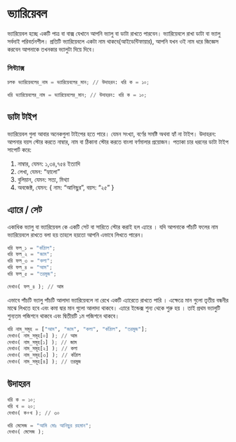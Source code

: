 # ভ্যারিয়েবল
ভ্যারিয়েবল হচ্ছে একটি পাত্র বা বাক্স যেখানে আপনি ভ্যালু বা ডাটা রাখতে পারবেন। ভ্যারিয়েবলে রাখা ডাটা বা ভ্যালু সর্বদাই পরিবর্তনশীল। প্রতিটি ভ্যারিয়েবলে একটা নাম থাকবে(আইডেন্টিফায়ার), আপনি যখন ওই নাম ধরে জিজ্ঞেস করবেন আপনাকে তখনকার ভ্যালুটা দিয়ে দিবে। 

### সিন্ট্যাক্স

```py
চলক ভ্যারিয়েবলের_নাম = ভ্যারিয়েবলের_মান; // উদাহরন: ধরি ক = ১০;
```

```py
ধরি ভ্যারিয়েবলের_নাম = ভ্যারিয়েবলের_মান; // উদাহরন: ধরি ক = ১০;
```


## ডাটা টাইপ
ভ্যারিয়েবল গুলা আবার অনেকগুলা টাইপের হতে পারে। যেমন সংখ্যা, বর্ণের সমষ্টি অথবা হ্যাঁ না টাইপ। উদাহরন: আপনার বয়স স্টোর করতে নাম্বার, নাম বা ঠিকানা স্টোর করতে বাংলা বর্ণমালার প্রয়োজন। পতাকা চার ধরনের ডাটা টাইপ সাপোর্ট করে:

1. নাম্বার, যেমন: ১,৩৪,৭৫৪ ইত্যাদি
2. লেখা, যেমন: “হ্যালো”
3. বুলিয়ান, যেমন: সত্য, মিথ্যা
4. অবজেক্ট, যেমন: { নাম: “আনিছুর”, বয়স: “২৫” }

## এ্যারে / সেট
একাধিক ভ্যালু বা ভ্যারিয়েবল  কে একটি সেট বা সারিতে স্টোর করাই হল এ্যারে । যদি আপনাকে পাঁচটি ফলের নাম ভ্যারিয়েবলে রাখতে বলা হয় তাহলে হয়তো আপনি এভাবে লিখতে পারেন।

```py
ধরি ফল_১ = "কাঁঠাল";
ধরি ফল_২ = "জাম";
ধরি ফল_৩ = "কলা";
ধরি ফল_৪ = "আম";
ধরি ফল_৫ = "তরমুজ";

দেখাও( ফল_৪ ); // আম
```
এভাবে পাঁচটি ভ্যালু পাঁচটি আলাদা ভ্যারিয়েবলে না রেখে একটি এ্যারেতে রাখতে পারি । এক্ষেত্রে মান গুলো তৃতীয় বন্ধনীর মাঝে লিখতে হবে এবং কমা দ্বার মান গুলো আলাদা থাকবে। এ্যারে ইন্ডেক্স শুন্য থেকে শুরু হয় । তাই প্রথম ভ্যালুটি শুন্যতম পজিশনে থাকবে এবং দ্বিতীয়টি ১ম পজিশনে থাকবে।

```py
ধরি নাম_সমূহ = ["আম", "জাম", "কলা", "কাঁঠাল", "তরমুজ"];
দেখাও( নাম_সমূহ[০] ); // আম
দেখাও( নাম_সমূহ[১] ); // জাম
দেখাও( নাম_সমূহ[২] ); // কলা
দেখাও( নাম_সমূহ[৩] ); // কাঁঠাল
দেখাও( নাম_সমূহ[৪] ); // তরমুজ
```

## উদাহরন
```py
ধরি ক = ১০;
ধরি খ = ২০;
দেখাও( ক+খ ); // ৩০

ধরি মেসেজ = "আমি মোঃ আনিছুর রহমান";
দেখাও( মেসেজ );
```
